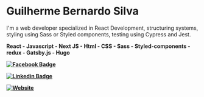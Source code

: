 <h1>Guilherme Bernardo Silva</h1>
<p>I'm a web developer specialized in React Development, structuring systems, styling using Sass or Styled components, testing using Cypress and Jest.</p>

<p><strong> React - Javascript - Next JS - Html - CSS - Sass - Styled-components - redux - Gatsby.js - Hugo </p>
  
[![Facebook Badge](https://img.shields.io/badge/-Guilherme_Bernardo-292929?style=for-the-badge&labelColor=292929&logo=facebook&logoColor=white&link=https://facebook.com/)](https://www.facebook.com/guilherme.bernardo.5682/)
  
[![Linkedin Badge](https://img.shields.io/badge/-Guilherme_Bernardo-292929?style=for-the-badge&logo=Linkedin&logoColor=white&link=https://www.linkedin.com/in/guilherme-bernardo-silva-789217194/)](https://www.linkedin.com/in/guilherme-bernardo-silva-789217194/)

[![Website](https://img.shields.io/badge/-Portfolio-292929?style=for-the-badge&link=https://gui25.github.io/main/)](https://gui25.github.io/main/) 
